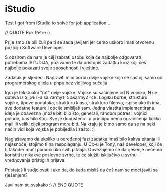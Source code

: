 iStudio
========

Test I got from iStudio to solve for job application...

// QUOTE
Bok Petre  :)

Prije smo se bili čuli pa ti se sada javljam jer ćemo uskoro imati otvorenu poziciju Software Developer. 

S obzirom da nam je cilj izabrati osobu koja će najbolje odgovarati potrebama iSTUDIJA, pozivamo te da pristupiš zadatku kroz koji ćeš najbolje pokazati svoje sposobnosti i vještine. 

Zadatak je sljedeći: Napraviti mini borbu dvije vojske koja se sastoji samo od programerskog dijela u phpu bez vidljivog sučelja

Igra je tekstualni "rat" dvije vojske. Vojske su sačinjene od N vojnika, N se dobiva iz $_GET-a sa ?army1=50&army2=48. Logiku borbe, strukturu vojske, tipove podataka, strukturu klasa, strukturu fileova, ispise ako ih ima, sve dodatne feature i opcije smišljaš sam. 
Jedna vlastita implementirana ideja je obavezna (može biti bilo što, generali, random potresi, vojnici polude, baš bilo što). Sve je dopušteno i u principu nema ograničenja koliko mali ili veliki cijeli program mora biti. Na kraju je bitno samo da se na neki način vidi koja vojska je pobijedila i zašto. :)

Naglašavamo da ukoliko u određenoj fazi zadatka imaš bilo kakva pitanja ili nejasnoće, stojimo ti na raspolaganju. U Cc-u je Tony, naš developer, koji će ti također moći pomoći oko svih pitanja. Obvezujemo se da rješenje nećemo koristiti u nikakve poslovne svrhe, te će služiti isključivo u svrhu vrednovanja pristiglih prijava. 

Pristaješ li sudjelovati i ako da, do kada misliš da ćeš nam se moći javiti sa rješenjem?

Javi nam se svakako :)
// END QUOTE
